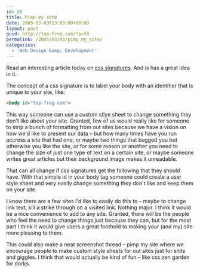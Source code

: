 ```yaml
---
id: 50
title: Pimp my site
date: 2005-03-03T13:03:00+00:00
layout: post
guid: http://top-frog.com/?p=50
permalink: /2005/03/03/pimp_my_site/
categories:
  - 'Web Design &amp; Development'
---
```

Read an interesting article today on [css signatures](http://www.rdrop.com/~half/Creations/Writings/TechNotes/css.tip.2.html). And is has a great idea in it.

The concept of a css signature is to label your body with an identifier that is unique to your site, like:

``` html
<body id="top-frog-com">
```

This way someone can use a custom stlye sheet to change something they don't like about your site. Granted, few of us would really like for someone to strip a bunch of formatting from out sites because we have a vision on how we'd like to present our data – but how many times have you run accross a site that had one, or maybe two things that bugged you but otherwise you like the site, or for some reason or another you need to change the size of just one type of text on a certain site, or maybe someone writes great articles but their background image makes it unreadable.



That can all change if css signatures get the following that they should have. With that simple id in your body tag someone could create a user style sheet and very easily change something they don't like and keep them on your site.

I know there are a few sites I'd like to easily do this to – maybe to change link text, kill a strike through on a visited link. Nothing major. I think it would be a nice convenience to add to any site. Granted, there will be the people who feel the need to change things just because they can, but for the most part I think it would give users a great foothold to making your (and my) site more pleasing to them.

This could also make a neat screenshot thread – pimp my site where we encourage people to make custom style sheets for out sites just for shits and giggles. I think that would actually be kind of fun – like css zen garden for dorks.